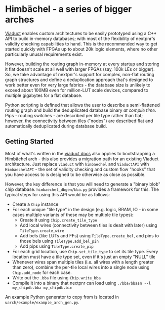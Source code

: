 # Himbächel - a series of bigger arches

[Viaduct](./viaduct.md) enables custom architectures to be easily prototyped using a C++ API to build in-memory databases; with most of the flexibility of nextpnr's validity checking capabilities to hand. This is the recommended way to get started quickly with FPGAs up to about 20k logic elements, where no other particularly unusal requirements exist.

However, building the routing graph in-memory at every startup and storing it flat doesn't scale at all well with larger FPGAs (say, 100k LEs or bigger).
So, we take advantage of nextpnr's support for complex, non-flat routing graph structures and define a deduplication approach that's designed to work better even for very large fabrics - the database size is unlikely to exceed about 100MB even for million-LUT scale devices, compared to multiple gigabytes for a flat database.

Python scripting is defined that allows the user to describe a semi-flattened routing graph and build the deduplicated database binary _at compile time_. Pips - routing switches - are described per tile type rather than flat; however, the connectivity between tiles ("nodes") are described flat and automatically deduplicated during database build.

## Getting Started

Most of what's written in the [viaduct docs](./viaduct.md) also applies to bootstrapping a Himbächel arch - this also provides a migration path for an existing Viaduct architecture. Just replace `viaduct` with `himbaechel` and `ViaductAPI` with `HimbaechelAPI` - the set of validity checking and custom flow "hooks" that you have access to is designed to be otherwise as close as possible.

However, the key difference is that you will need to generate a "binary blob" chip database. `himbaechel_dbgen/bba.py` provides a framework for this. The typical steps for using this API would be as follows:
 - Create a `Chip` instance
 - For each unique "tile type" in the design (e.g. logic, BRAM, IO - in some cases multiple variants of these may be multiple tile types):
     - Create it using `Chip.create_tile_type`
     - Add local wires (connectivity between tiles is dealt with later) using `TileType.create_wire`
     - Add bels (like LUTs and FFs) using `TileType.create_bel`, and pins to those bels using `TileType.add_bel_pin`
     - Add pips using `TileType.create_pip`
 - For each grid location, use `Chip.set_tile_type` to set its tile type. Every location must have a tile type set, even if it's just an empty "NULL" tile
 - Whenever wires span multiple tiles (i.e. all wires with a length greater than zero), combine the per-tile local wires into a single node using `Chip.add_node` for each case. 
 - Write out the `.bba` file using `Chip.write_bba`
 - Compile it into a binary that nextpnr can load using `./bba/bbasm --l my_chipdb.bba my_chipdb.bin`

An example Python generator to copy from is located in `uarch/example/example_arch_gen.py`.
